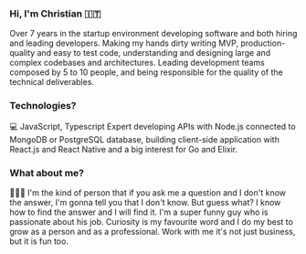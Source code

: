 ### Hi, I'm Christian 🇮🇹

Over 7 years in the startup environment developing software and both hiring and leading developers.
Making my hands dirty writing MVP, production-quality and easy to test code, understanding and designing large and complex codebases and architectures.
Leading development teams composed by 5 to 10 people, and being responsible for the quality of the technical deliverables.

### Technologies?
💻 JavaScript, Typescript Expert developing APIs with Node.js connected to MongoDB or PostgreSQL database, building client-side application with React.js and React Native and a big interest for Go and Elixir.

### What about me?
🙆🏻‍♂️ I'm the kind of person that if you ask me a question and I don't know the answer, I'm gonna tell you that I don't know.
But guess what? I know how to find the answer and I will find it.
I'm a super funny guy who is passionate about his job. Curiosity is my favourite word and I do my best to grow as a person and as a professional. Work with me it's not just business, but it is fun too.


<!--
**CVarisco/cvarisco** is a ✨ _special_ ✨ repository because its `README.md` (this file) appears on your GitHub profile.

Here are some ideas to get you started:

- 🔭 I’m currently working on ...
- 🌱 I’m currently learning ...
- 👯 I’m looking to collaborate on ...
- 🤔 I’m looking for help with ...
- 💬 Ask me about ...
- 📫 How to reach me: ...
- 😄 Pronouns: ...
- ⚡ Fun fact: ...
-->
